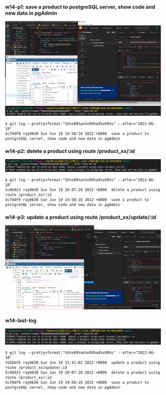 ### w14-p1: save a product to postgreSQL server, show code and new data in pgAdmin

![](p1.png)
![](p1-log.png)
```
$ git log --pretty=format:"%h%x09%an%x09%ad%x09%s" --after="2022-06-18"
4c70df9 ray0630 Sun Jun 19 19:58:18 2022 +0800  save a product to postgreSQL server, show code and new data in pgAdmin
```

### w14-p2: delete a product using route /product_xx/:id

[](p2.png)
![](p2-log.png)
```
$ git log --pretty=format:"%h%x09%an%x09%ad%x09%s" --after="2022-06-18"
5c9b923 ray0630 Sun Jun 19 20:07:28 2022 +0800  delete a product using route /product_xx/:id
4c70df9 ray0630 Sun Jun 19 19:58:18 2022 +0800  save a product to postgreSQL server, show code and new data in pgAdmin
```

### w14-p3: update a product using route /product_xx/update/:id

![](p3.png)

### w14-last-log

![](p3-log.png)
```
$ git log --pretty=format:"%h%x09%an%x09%ad%x09%s" --after="2022-06-18"
fd1bbf6 ray0630 Sun Jun 19 21:41:02 2022 +0800  update a product using route /product_xx/update/:id
5c9b923 ray0630 Sun Jun 19 20:07:28 2022 +0800  delete a product using route /product_xx/:id
4c70df9 ray0630 Sun Jun 19 19:58:18 2022 +0800  save a product to postgreSQL server, show code and new data in pgAdmin
```